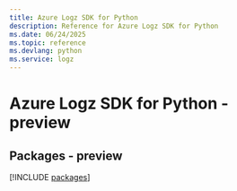 ```yaml
---
title: Azure Logz SDK for Python
description: Reference for Azure Logz SDK for Python
ms.date: 06/24/2025
ms.topic: reference
ms.devlang: python
ms.service: logz
---
```

# Azure Logz SDK for Python - preview
## Packages - preview
[!INCLUDE [packages](logz-index.md)]